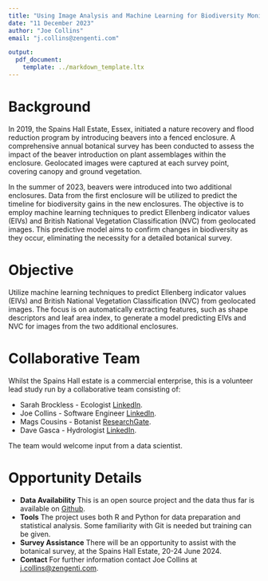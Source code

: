 ```yaml
---
title: "Using Image Analysis and Machine Learning for Biodiversity Monitoring"
date: "11 December 2023"
author: "Joe Collins"
email: "j.collins@zengenti.com"

output:
  pdf_document:
    template: ../markdown_template.ltx
---
```

# Background

In 2019, the Spains Hall Estate, Essex,
initiated a nature recovery and flood reduction program by introducing beavers
into a fenced enclosure.
A comprehensive annual botanical survey has been conducted
to assess the impact of the beaver introduction on plant assemblages within the enclosure.
Geolocated images were captured at each survey point,
covering canopy and ground vegetation.

In the summer of 2023, beavers were introduced into two additional enclosures.
Data from the first enclosure will be utilized
to predict the timeline for biodiversity gains in the new enclosures.
The objective is to employ machine learning techniques
to predict Ellenberg indicator values (EIVs)
and British National Vegetation Classification (NVC) from geolocated images.
This predictive model aims to confirm changes in biodiversity as they occur,
eliminating the necessity for a detailed botanical survey.

# Objective

Utilize machine learning techniques to predict Ellenberg indicator values (EIVs)
and British National Vegetation Classification (NVC) from geolocated images.
The focus is on automatically extracting features,
such as shape descriptors and leaf area index,
to generate a model predicting EIVs and NVC for images from the two additional enclosures.

# Collaborative Team

Whilst the Spains Hall estate is a commercial enterprise,
this is a volunteer lead study
run by a collaborative team consisting of:

* Sarah Brockless - Ecologist [LinkedIn](https://www.linkedin.com/in/sarah-brockless-833291a7/).
* Joe Collins - Software Engineer [LinkedIn](https://www.linkedin.com/in/joejcollins/).
* Mags Cousins - Botanist [ResearchGate](https://www.researchgate.net/profile/Mags-Cousins).
* Dave Gasca - Hydrologist [LinkedIn](https://www.linkedin.com/in/david-gasca-7830537/).

The team would welcome input from a data scientist.

# Opportunity Details

* **Data Availability** This is an open source project
and the data thus far is available on [Github](https://github.com/joejcollins/atlanta-shore).
* **Tools** The project uses both R and Python for data preparation and statistical analysis.
Some familiarity with Git is needed but training can be given.
* **Survey Assistance** There will be an opportunity to assist with the botanical survey,
at the Spains Hall Estate,
20-24 June 2024.
* **Contact** For further information contact Joe Collins at <j.collins@zengenti.com>.
